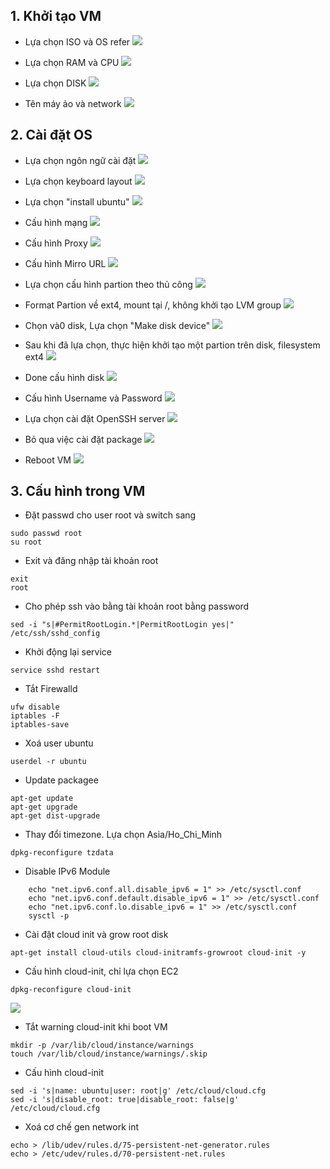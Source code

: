 


## 1. Khởi tạo VM

- Lựa chọn ISO và OS refer
![](https://i.imgur.com/l0DSSgT.png)

- Lựa chọn RAM và CPU
![](https://i.imgur.com/bTHBR4n.png)

- Lựa chọn DISK
![](https://i.imgur.com/DeqV88K.png)

- Tên máy ảo và network
![](https://i.imgur.com/pO69iBU.png)


## 2. Cài đặt OS

- Lựa chọn ngôn ngữ cài đặt
![](https://i.imgur.com/R9F3vod.png)


- Lựa chọn keyboard layout
![](https://i.imgur.com/mSUCEw2.png)


- Lựa chọn "install ubuntu"
![](https://i.imgur.com/3MGDbXP.png)


- Cấu hình mạng
![](https://i.imgur.com/8t8D575.png)


- Cấu hình Proxy
![](https://i.imgur.com/CP3cqAz.png)

- Cấu hình Mirro URL
![](https://i.imgur.com/ZITdWbx.png)

- Lựa chọn cấu hình partion theo thủ công
![](https://i.imgur.com/7LITWK5.png)


- Format Partion về ext4, mount tại /, không khởi tạo LVM group
![](https://i.imgur.com/bauKddx.png)

- Chọn và0 disk, Lựa chọn "Make disk device"
![](https://i.imgur.com/4neaiip.png)


- Sau khi đã lựa chọn, thực hiện khởi tạo một partion trên disk, filesystem ext4
![](https://i.imgur.com/U3eQKnf.png)

- Done cấu hình disk
![](https://i.imgur.com/UiWMJUY.png)


- Cấu hình Username và Password
![](https://i.imgur.com/0bYoUKb.png)

- Lựa chọn cài đặt OpenSSH server
![](https://i.imgur.com/GlqTll7.png)

- Bỏ qua việc cài đặt package
![](https://i.imgur.com/DkJTYm8.png)


- Reboot VM
![](https://i.imgur.com/eG1LnH5.png)



## 3. Cấu hình trong VM


- Đặt passwd cho user root và switch sang 
```
sudo passwd root
su root 
```

- Exit và đăng nhập tài khoản root
```
exit
root
```


- Cho phép ssh vào bằng tài khoản root bằng password
```
sed -i "s|#PermitRootLogin.*|PermitRootLogin yes|" /etc/ssh/sshd_config
```
- Khởi động lại service 
```
service sshd restart
```

- Tắt Firewalld
```
ufw disable
iptables -F
iptables-save
```

- Xoá user ubuntu
```
userdel -r ubuntu
```

- Update packagee
```
apt-get update
apt-get upgrade
apt-get dist-upgrade

```


- Thay đổi timezone. Lựa chọn Asia/Ho_Chi_Minh
```
dpkg-reconfigure tzdata
```

- Disable IPv6 Module
```
    echo "net.ipv6.conf.all.disable_ipv6 = 1" >> /etc/sysctl.conf 
    echo "net.ipv6.conf.default.disable_ipv6 = 1" >> /etc/sysctl.conf 
    echo "net.ipv6.conf.lo.disable_ipv6 = 1" >> /etc/sysctl.conf
    sysctl -p
```

- Cài đặt cloud init và grow root disk
```
apt-get install cloud-utils cloud-initramfs-growroot cloud-init -y

```

- Cấu hình cloud-init, chỉ lựa chọn EC2
```
dpkg-reconfigure cloud-init

```

![](https://i.imgur.com/NMYI3Ef.png)


- Tắt warning cloud-init khi boot VM
```
mkdir -p /var/lib/cloud/instance/warnings
touch /var/lib/cloud/instance/warnings/.skip
```


- Cấu hình cloud-init
```
sed -i 's|name: ubuntu|user: root|g' /etc/cloud/cloud.cfg
sed -i 's|disable_root: true|disable_root: false|g' /etc/cloud/cloud.cfg
```


- Xoá cơ chế gen network int
```
echo > /lib/udev/rules.d/75-persistent-net-generator.rules
echo > /etc/udev/rules.d/70-persistent-net.rules
```